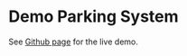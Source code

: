# Demo Parking System

See [Github page](https://kalmigs.github.io/demo-parking-system/) for the live demo.
